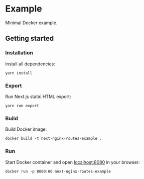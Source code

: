 # Example

Minimal Docker example.

## Getting started

### Installation

Install all dependencies:

```shell
yarn install
```

### Export

Run Next.js static HTML export:

```shell
yarn run export
```

### Build

Build Docker image:

```shell
docker build -t next-nginx-routes-example .
```

### Run

Start Docker container and open [localhost:8080](http://localhost:8080) in your browser:

```shell
docker run -p 8080:80 next-nginx-routes-example
```
